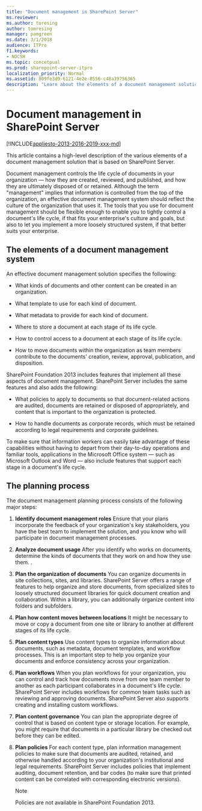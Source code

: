 ```yaml
---
title: "Document management in SharePoint Server"
ms.reviewer: 
ms.author: toresing
author: tomresing
manager: pamgreen
ms.date: 3/1/2018
audience: ITPro
f1.keywords:
- NOCSH
ms.topic: concetpual
ms.prod: sharepoint-server-itpro
localization_priority: Normal
ms.assetid: 809fe3d9-6121-4e2e-8556-c48a39756365
description: "Learn about the elements of a document management solution and the document management planning process in SharePoint Server."
---
```


# Document management in SharePoint Server

[!INCLUDE[appliesto-2013-2016-2019-xxx-md](../includes/appliesto-2013-2016-2019-xxx-md.md)]
  
This article contains a high-level description of the various elements of a document management solution that is based on SharePoint Server.
  
Document management controls the life cycle of documents in your organization — how they are created, reviewed, and published, and how they are ultimately disposed of or retained. Although the term "management" implies that information is controlled from the top of the organization, an effective document management system should reflect the culture of the organization that uses it. The tools that you use for document management should be flexible enough to enable you to tightly control a document's life cycle, if that fits your enterprise's culture and goals, but also to let you implement a more loosely structured system, if that better suits your enterprise.
  
## The elements of a document management system
<a name="section1"> </a>

An effective document management solution specifies the following:
  
- What kinds of documents and other content can be created in an organization.
    
- What template to use for each kind of document.
    
- What metadata to provide for each kind of document.
    
- Where to store a document at each stage of its life cycle.
    
- How to control access to a document at each stage of its life cycle.
    
- How to move documents within the organization as team members contribute to the documents' creation, review, approval, publication, and disposition.
    
SharePoint Foundation 2013 includes features that implement all these aspects of document management. SharePoint Server includes the same features and also adds the following:
  
- What policies to apply to documents so that document-related actions are audited, documents are retained or disposed of appropriately, and content that is important to the organization is protected.
    
- How to handle documents as corporate records, which must be retained according to legal requirements and corporate guidelines.
    
To make sure that information workers can easily take advantage of these capabilities without having to depart from their day-to-day operations and familiar tools, applications in the Microsoft Office system — such as Microsoft Outlook and Word — also include features that support each stage in a document's life cycle.
  
## The planning process
<a name="section2"> </a>

The document management planning process consists of the following major steps:
  
1. **Identify document management roles** Ensure that your plans incorporate the feedback of your organization's key stakeholders, you have the best team to implement the solution, and you know who will participate in document management processes. 
    
2. **Analyze document usage** After you identify who works on documents, determine the kinds of documents that they work on and how they use them. . 
    
3. **Plan the organization of documents** You can organize documents in site collections, sites, and libraries. SharePoint Server offers a range of features to help organize and store documents, from specialized sites to loosely structured document libraries for quick document creation and collaboration. Within a library, you can additionally organize content into folders and subfolders. 
    
4. **Plan how content moves between locations** It might be necessary to move or copy a document from one site or library to another at different stages of its life cycle. 
    
5. **Plan content types** Use content types to organize information about documents, such as metadata, document templates, and workflow processes. This is an important step to help you organize your documents and enforce consistency across your organization. 
    
6. **Plan workflows** When you plan workflows for your organization, you can control and track how documents move from one team member to another as each participant collaborates in a document's life cycle. SharePoint Server includes workflows for common team tasks such as reviewing and approving documents. SharePoint Server also supports creating and installing custom workflows. 
    
7. **Plan content governance** You can plan the appropriate degree of control that is based on content type or storage location. For example, you might require that documents in a particular library be checked out before they can be edited. 
    
8. **Plan policies** For each content type, plan information management policies to make sure that documents are audited, retained, and otherwise handled according to your organization's institutional and legal requirements. SharePoint Server includes policies that implement auditing, document retention, and bar codes (to make sure that printed content can be correlated with corresponding electronic versions). 
    
    > [!NOTE]
    > Policies are not available in SharePoint Foundation 2013. 
  

